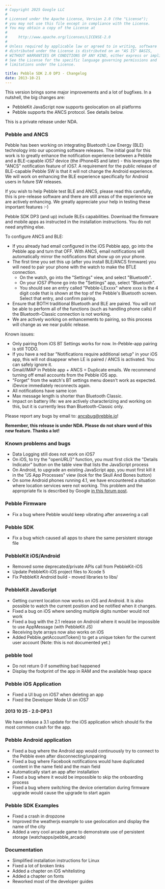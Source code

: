 ```yaml
---
# Copyright 2025 Google LLC
#
# Licensed under the Apache License, Version 2.0 (the "License");
# you may not use this file except in compliance with the License.
# You may obtain a copy of the License at
#
#     http://www.apache.org/licenses/LICENSE-2.0
#
# Unless required by applicable law or agreed to in writing, software
# distributed under the License is distributed on an "AS IS" BASIS,
# WITHOUT WARRANTIES OR CONDITIONS OF ANY KIND, either express or implied.
# See the License for the specific language governing permissions and
# limitations under the License.

title: Pebble SDK 2.0 DP3 - Changelog
date: 2013-10-21
---
```


This version brings some major improvements and a lot of bugfixes. In a nutshell, the big changes are:

 * PebbleKit JavaScript now supports geolocation on all platforms
 * Pebble supports the ANCS protocol. See details below.

This is a private release under NDA.

### Pebble and ANCS

Pebble has been working on integrating Bluetooth Low Energy (BLE) technology into our upcoming software releases.  The initial goal for this work is to greatly enhance the notification experience between a Pebble and a BLE-capable iOS7 device (the iPhone4S and later) - this leverages the "ANCS" notification feature of iOS7.  A requirement for the public release of BLE-capable Pebble SW is that it will not change the Android experience.  We will work on enhancing the BLE experience specifically for Android users in future SW releases.

If you wish to help Pebble test BLE and ANCS, please read this carefully, this is pre-release software and there are still areas of the experience we are actively enhancing.  We greatly appreciate your help in testing these important features :-)

Pebble SDK DP3 (and up) include BLEs capabilities. Download the firmware and mobile apps as instructed in the installation instructions. You do not need anything else.

To configure ANCS and BLE:

- If you already had email configured in the iOS Pebble app, go into the Pebble app and turn that OFF. With ANCS, email notifications will automatically mirror the notifications that show up on your phone.
- The first time you set this up (after you install BLE/ANCS firmware) you will need to pair your phone with the watch to make the BTLE connection.
    - On the watch, go into the "Settings" view, and select "Bluetooth".
    - On your iOS7 iPhone go into the "Settings" app, select "Bluetooth".
    - You should see an entry called "Pebble-LExxxx" where xxxx is the 4 digit code that is shown at the top of the Pebble's Bluetooth screen.  Select that entry, and confirm pairing.
- Ensure that BOTH traditional Bluetooth and BLE are paired.  You will not be able to perform all of the functions (such as handling phone calls) if the Bluetooth-Classic connection is not working.
- We are actively working on enhancements to pairing, so this process will change as we near public release.

Known issues:

- Only pairing from iOS BT Settings works for now. In-Pebble-app pairing is still TODO.
- If you have a red bar "Notifications require additional setup" in your iOS app, this will not disappear when LE is paired / ANCS is activated.  You can safely ignore it.
- Gmail/IMAP in Pebble app + ANCS = Duplicate emails.  We recommend turning off email accounts from the Pebble iOS app.
- "Forget" from the watch's BT settings menu doesn't work as expected. iDevice immediately reconnects again.
- All notifications have same icon
- Max message length is shorter than Bluetooth Classic.
- Impact on battery life: we are actively characterizing and working on this, but it is currently less than Bluetooth-Classic only.

Please report any bugs by email to: [ancsbug@rebble.io](mailto:ancsbug@rebble.io)!

**Remember, this release is under NDA. Please do not share word of this new feature. Thanks a lot!**

### Known problems and bugs

 * Data Logging still does not work on iOS7
 * On iOS, to try the "openURL()" function, you must first click the "Details Indicator" button on the table view that lists the JavaScript process
 * On Android, to upgrade an existing JavaScript app, you must first kill it in the "JS App Processes" view (look for the Skull And Bones button)
 * On some Android phones running 4.1, we have encountered a situation where location services were not working. This problem and the appropriate fix is described by Google [in this forum post](http://productforums.google.com/forum/#!msg/mobile/LEPcl9e3dYE/3LZEhiWACigJ).

### Pebble Firmware

 - Fix a bug where Pebble would keep vibrating after answering a call

### Pebble SDK

 - Fix a bug which caused all apps to share the same persistent storage file

### PebbleKit iOS/Android

 - Removed some deprecated/private APIs call from PebbleKit-iOS
 - Update PebbleKit-iOS project files to Xcode 5
 - Fix PebbleKit Android build - moved libraries to libs/

### PebbleKit JavaScript

 - Getting current location now works on iOS and Android. It is also possible to watch the current position and be notified when it changes.
 - Fixed a bug on iOS where sending multiple digits number would not work
 - Fixed a bug with the 2.1 release on Android where it would be impossible to use AppMessage (with PebbleKit JS)
 - Receiving byte arrays now also works on iOS
 - Added Pebble.getAccountToken() to get a unique token for the current user account (Note: this is not documented yet.)

### pebble tool

 - Do not return 0 if something bad happened
 - Display the footprint of the app in RAM and the available heap space

### Pebble iOS Application

 - Fixed a UI bug on iOS7 when deleting an app
 - Fixed the Developer Mode UI on iOS7

#### 2013 10 25 - 2.0-DP3.1

We have release a 3.1 update for the iOS application which should fix the most common crash for the app.

### Pebble Android application

 - Fixed a bug where the Android app would continuously try to connect to the Pebble even after disconnecting/unpairing
 - Fixed a bug where Facebook notifications would have duplicated content in the name field and the main field
 - Automatically start an app after installation
 - Fixed a bug where it would be impossible to skip the onboarding process
 - Fixed a bug where switching the device orientation during firmware upgrade would cause the upgrade to start again

### Pebble SDK Examples

 - Fixed a crash in dropzone
 - Improved the weatherjs example to use geolocation and display the name of the city
 - Added a very cool arcade game to demonstrate use of persistent storage (watchapps/pebble_arcade)

### Documentation

 - Simplified installation instructions for Linux
 - Fixed a lot of broken links
 - Added a chapter on iOS whitelisting
 - Added a chapter on fonts
 - Reworked most of the developer guides
